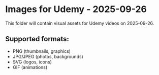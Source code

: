 # Images for Udemy - 2025-09-26

This folder will contain visual assets for Udemy videos on 2025-09-26.

## Supported formats:
- PNG (thumbnails, graphics)
- JPG/JPEG (photos, backgrounds)
- SVG (logos, icons)
- GIF (animations)
